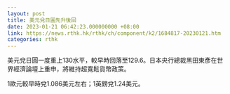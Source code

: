 ```yaml
---
layout: post
title: 美元兌日圓先升後回
date: 2023-01-21 06:42:23.000000000 +08:00
link: https://news.rthk.hk/rthk/ch/component/k2/1684817-20230121.htm
categories: rthk
---
```


美元兌日圓一度重上130水平，較早時回落至129.6。日本央行總裁黑田東彥在世界經濟論壇上重申，將維持超寬鬆貨幣政策。

1歐元較早時兌1.086美元左右；1英鎊兌1.24美元。
